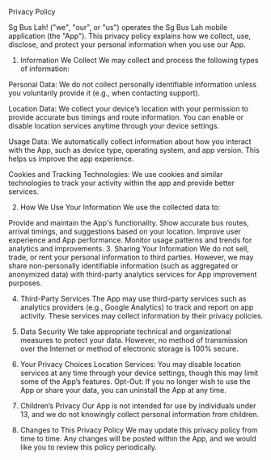 Privacy Policy

Sg Bus Lah! ("we", "our", or "us") operates the Sg Bus Lah mobile application (the "App"). This privacy policy explains how we collect, use, disclose, and protect your personal information when you use our App.

1. Information We Collect
We may collect and process the following types of information:

Personal Data: We do not collect personally identifiable information unless you voluntarily provide it (e.g., when contacting support).

Location Data: We collect your device’s location with your permission to provide accurate bus timings and route information. You can enable or disable location services anytime through your device settings.

Usage Data: We automatically collect information about how you interact with the App, such as device type, operating system, and app version. This helps us improve the app experience.

Cookies and Tracking Technologies: We use cookies and similar technologies to track your activity within the app and provide better services.

2. How We Use Your Information
We use the collected data to:

Provide and maintain the App's functionality.
Show accurate bus routes, arrival timings, and suggestions based on your location.
Improve user experience and App performance.
Monitor usage patterns and trends for analytics and improvements.
3. Sharing Your Information
We do not sell, trade, or rent your personal information to third parties. However, we may share non-personally identifiable information (such as aggregated or anonymized data) with third-party analytics services for App improvement purposes.

4. Third-Party Services
The App may use third-party services such as analytics providers (e.g., Google Analytics) to track and report on app activity. These services may collect information by their privacy policies.

5. Data Security
We take appropriate technical and organizational measures to protect your data. However, no method of transmission over the Internet or method of electronic storage is 100% secure.

6. Your Privacy Choices
Location Services: You may disable location services at any time through your device settings, though this may limit some of the App’s features.
Opt-Out: If you no longer wish to use the App or share your data, you can uninstall the App at any time.
7. Children’s Privacy
Our App is not intended for use by individuals under 13, and we do not knowingly collect personal information from children.

8. Changes to This Privacy Policy
We may update this privacy policy from time to time. Any changes will be posted within the App, and we would like you to review this policy periodically.
